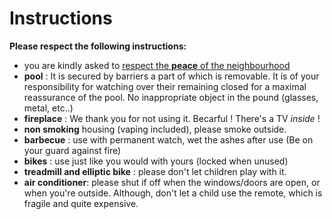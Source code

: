 # Instructions

**Please respect the following instructions:**

* you are kindly asked to <u>respect the **peace** of the neighbourhood</u>
* **pool** : It is secured by barriers a part of which is removable. It is of your responsibility for watching over their remaining closed for a maximal reassurance of the pool. No inappropriate object in the pound \(glasses, metal, etc..\)
* **fireplace** : We thank you for not using it. Becarful ! There's a TV _inside_ !
* **non smoking** housing \(vaping included\), please smoke outside.
* **barbecue** : use with permanent watch, wet the ashes after use \(Be on your guard against fire\)
* **bikes** : use just like you would with yours \(locked when unused\)
* **treadmill and elliptic bike** : please don't let children play with it.
* **air conditioner**: please shut if off when the windows/doors are open, or when you're outside. Although, don't let a child use the remote, which is fragile and quite expensive.
